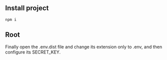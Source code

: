 ## Install project

```
npm i
```

## Root

Finally open the .env.dist file and change its extension only to .env, and then configure its SECRET_KEY.
